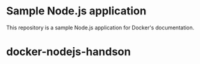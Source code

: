 # Sample Node.js application

This repository is a sample Node.js application for Docker's documentation.
# docker-nodejs-handson
